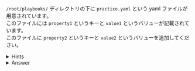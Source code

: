 `/root/playbooks/` ディレクトリの下に `practice.yaml` という yaml ファイルが用意されています。  
このファイルには `property1` というキーと `value1` というバリューが記載されています。  
このファイルに `property2` というキーと `value2` というバリューを追加してください。




<details>
  <summary>Hints</summary>

`docker container ls` コマンドを実行して PORTS 列を確認します。  
右側 (-> の後) に表示されているのがコンテナで公開されているポートです。

</details>

<details>
  <summary>Answer</summary>

3456 & 80

</details>